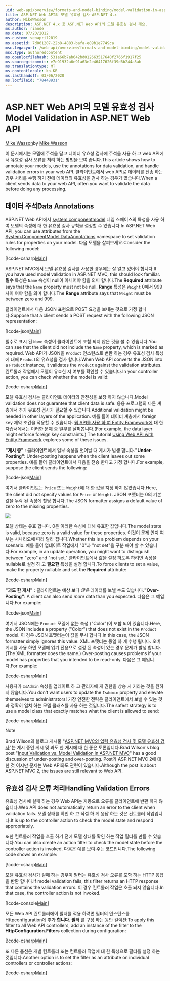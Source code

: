 ```yaml
---
uid: web-api/overview/formats-and-model-binding/model-validation-in-aspnet-web-api
title: ASP.NET Web API의 모델 유효성 검사-ASP.NET 4.x
author: MikeWasson
description: ASP.NET 4.x 용 ASP.NET Web API의 모델 유효성 검사 개요.
ms.author: riande
ms.date: 07/20/2012
ms.custom: seoapril2019
ms.assetid: 7d061207-22b8-4883-bafa-e89b1e7749ca
msc.legacyurl: /web-api/overview/formats-and-model-binding/model-validation-in-aspnet-web-api
msc.type: authoredcontent
ms.openlocfilehash: 531a66b7ab642bd012663517640f2766f1917f25
ms.sourcegitcommit: e7e91932a6e91a63e2e46417626f39d6b244a3ab
ms.translationtype: MT
ms.contentlocale: ko-KR
ms.lasthandoff: 03/06/2020
ms.locfileid: "78448931"
---
```

# <a name="model-validation-in-aspnet-web-api"></a><span data-ttu-id="30045-103">ASP.NET Web API의 모델 유효성 검사</span><span class="sxs-lookup"><span data-stu-id="30045-103">Model Validation in ASP.NET Web API</span></span>

<span data-ttu-id="30045-104">[Mike Wasson](https://github.com/MikeWasson)</span><span class="sxs-lookup"><span data-stu-id="30045-104">by [Mike Wasson](https://github.com/MikeWasson)</span></span>

<span data-ttu-id="30045-105">이 문서에서는 모델에 주석을 달고 데이터 유효성 검사에 주석을 사용 하 고 web API에서 유효성 검사 오류를 처리 하는 방법을 보여 줍니다.</span><span class="sxs-lookup"><span data-stu-id="30045-105">This article shows how to annotate your models, use the annotations for data validation, and handle validation errors in your web API.</span></span> <span data-ttu-id="30045-106">클라이언트에서 web API로 데이터를 전송 하는 경우 처리를 수행 하기 전에 데이터의 유효성을 검사 하는 경우가 많습니다.</span><span class="sxs-lookup"><span data-stu-id="30045-106">When a client sends data to your web API, often you want to validate the data before doing any processing.</span></span> 

## <a name="data-annotations"></a><span data-ttu-id="30045-107">데이터 주석</span><span class="sxs-lookup"><span data-stu-id="30045-107">Data Annotations</span></span>

<span data-ttu-id="30045-108">ASP.NET Web API에서 [system.componentmodel](/dotnet/api/system.componentmodel.dataannotations) 네임 스페이스의 특성을 사용 하 여 모델의 속성에 대 한 유효성 검사 규칙을 설정할 수 있습니다.</span><span class="sxs-lookup"><span data-stu-id="30045-108">In ASP.NET Web API, you can use attributes from the [System.ComponentModel.DataAnnotations](/dotnet/api/system.componentmodel.dataannotations) namespace to set validation rules for properties on your model.</span></span> <span data-ttu-id="30045-109">다음 모델을 살펴보세요.</span><span class="sxs-lookup"><span data-stu-id="30045-109">Consider the following model:</span></span>

[!code-csharp[Main](model-validation-in-aspnet-web-api/samples/sample1.cs)]

<span data-ttu-id="30045-110">ASP.NET MVC에서 모델 유효성 검사를 사용한 경우에는 잘 알고 있어야 합니다.</span><span class="sxs-lookup"><span data-stu-id="30045-110">If you have used model validation in ASP.NET MVC, this should look familiar.</span></span> <span data-ttu-id="30045-111">**필수** 특성은 `Name` 속성이 null이 아니어야 함을 의미 합니다.</span><span class="sxs-lookup"><span data-stu-id="30045-111">The **Required** attribute says that the `Name` property must not be null.</span></span> <span data-ttu-id="30045-112">**Range** 특성은 `Weight` 0에서 999 사이 여야 함을 의미 합니다.</span><span class="sxs-lookup"><span data-stu-id="30045-112">The **Range** attribute says that `Weight` must be between zero and 999.</span></span>

<span data-ttu-id="30045-113">클라이언트에서 다음 JSON 표현으로 POST 요청을 보내는 것으로 가정 합니다.</span><span class="sxs-lookup"><span data-stu-id="30045-113">Suppose that a client sends a POST request with the following JSON representation:</span></span>

[!code-json[Main](model-validation-in-aspnet-web-api/samples/sample2.json)]

<span data-ttu-id="30045-114">필수로 표시 된 `Name` 속성이 클라이언트에 포함 되지 않은 것을 볼 수 있습니다.</span><span class="sxs-lookup"><span data-stu-id="30045-114">You can see that the client did not include the `Name` property, which is marked as required.</span></span> <span data-ttu-id="30045-115">Web API가 JSON을 `Product` 인스턴스로 변환 하는 경우 유효성 검사 특성에 대해 `Product`의 유효성을 검사 합니다.</span><span class="sxs-lookup"><span data-stu-id="30045-115">When Web API converts the JSON into a `Product` instance, it validates the `Product` against the validation attributes.</span></span> <span data-ttu-id="30045-116">컨트롤러 작업에서 모델이 유효한 지 여부를 확인할 수 있습니다.</span><span class="sxs-lookup"><span data-stu-id="30045-116">In your controller action, you can check whether the model is valid:</span></span>

[!code-csharp[Main](model-validation-in-aspnet-web-api/samples/sample3.cs)]

<span data-ttu-id="30045-117">모델 유효성 검사는 클라이언트 데이터의 안전성을 보장 하지 않습니다.</span><span class="sxs-lookup"><span data-stu-id="30045-117">Model validation does not guarantee that client data is safe.</span></span> <span data-ttu-id="30045-118">응용 프로그램의 다른 계층에서 추가 유효성 검사가 필요할 수 있습니다.</span><span class="sxs-lookup"><span data-stu-id="30045-118">Additional validation might be needed in other layers of the application.</span></span> <span data-ttu-id="30045-119">예를 들어 데이터 계층에서 foreign key 제약 조건을 적용할 수 있습니다. [웹 API를 사용 하 여 Entity Framework에](../data/using-web-api-with-entity-framework/part-1.md) 대 한 자습서에서는 이러한 문제 중 일부를 살펴봅니다.</span><span class="sxs-lookup"><span data-stu-id="30045-119">(For example, the data layer might enforce foreign key constraints.) The tutorial [Using Web API with Entity Framework](../data/using-web-api-with-entity-framework/part-1.md) explores some of these issues.</span></span>

<span data-ttu-id="30045-120">**"게시 중"** : 클라이언트에서 일부 속성을 벗어날 때 게시가 발생 합니다.</span><span class="sxs-lookup"><span data-stu-id="30045-120">**"Under-Posting"**: Under-posting happens when the client leaves out some properties.</span></span> <span data-ttu-id="30045-121">예를 들어 클라이언트에서 다음을 전송 한다고 가정 합니다.</span><span class="sxs-lookup"><span data-stu-id="30045-121">For example, suppose the client sends the following:</span></span>

[!code-json[Main](model-validation-in-aspnet-web-api/samples/sample4.json)]

<span data-ttu-id="30045-122">여기서 클라이언트는 `Price` 또는 `Weight`에 대 한 값을 지정 하지 않았습니다.</span><span class="sxs-lookup"><span data-stu-id="30045-122">Here, the client did not specify values for `Price` or `Weight`.</span></span> <span data-ttu-id="30045-123">JSON 포맷터는 0의 기본값을 누락 된 속성에 할당 합니다.</span><span class="sxs-lookup"><span data-stu-id="30045-123">The JSON formatter assigns a default value of zero to the missing properties.</span></span>

![](model-validation-in-aspnet-web-api/_static/image1.png)

<span data-ttu-id="30045-124">모델 상태는 유효 합니다. 0은 이러한 속성에 대해 유효한 값입니다.</span><span class="sxs-lookup"><span data-stu-id="30045-124">The model state is valid, because zero is a valid value for these properties.</span></span> <span data-ttu-id="30045-125">이것이 문제 인지 여부는 시나리오에 따라 달라 집니다.</span><span class="sxs-lookup"><span data-stu-id="30045-125">Whether this is a problem depends on your scenario.</span></span> <span data-ttu-id="30045-126">예를 들어 업데이트 작업에서 "0"과 "not set"을 구분 해야 할 수 있습니다.</span><span class="sxs-lookup"><span data-stu-id="30045-126">For example, in an update operation, you might want to distinguish between "zero" and "not set."</span></span> <span data-ttu-id="30045-127">클라이언트에서 값을 설정 하도록 하려면 속성을 nullable로 설정 하 고 **필요한** 특성을 설정 합니다.</span><span class="sxs-lookup"><span data-stu-id="30045-127">To force clients to set a value, make the property nullable and set the **Required** attribute:</span></span>

[!code-csharp[Main](model-validation-in-aspnet-web-api/samples/sample5.cs?highlight=1-2)]

<span data-ttu-id="30045-128">**"과도 한 게시"** : 클라이언트는 예상 보다 *많은* 데이터를 보낼 수도 있습니다.</span><span class="sxs-lookup"><span data-stu-id="30045-128">**"Over-Posting"**: A client can also send *more* data than you expected.</span></span> <span data-ttu-id="30045-129">다음은 그 예입니다.</span><span class="sxs-lookup"><span data-stu-id="30045-129">For example:</span></span>

[!code-json[Main](model-validation-in-aspnet-web-api/samples/sample6.json)]

<span data-ttu-id="30045-130">여기서 JSON에는 `Product` 모델에 없는 속성 ("Color")이 포함 되어 있습니다.</span><span class="sxs-lookup"><span data-stu-id="30045-130">Here, the JSON includes a property ("Color") that does not exist in the `Product` model.</span></span> <span data-ttu-id="30045-131">이 경우 JSON 포맷터는이 값을 무시 합니다.</span><span class="sxs-lookup"><span data-stu-id="30045-131">In this case, the JSON formatter simply ignores this value.</span></span> <span data-ttu-id="30045-132">XML 포맷터는 동일 하 게 수행 됩니다. 오버 게시를 사용 하면 모델에 읽기 전용으로 설정 된 속성이 있는 경우 문제가 발생 합니다.</span><span class="sxs-lookup"><span data-stu-id="30045-132">(The XML formatter does the same.) Over-posting causes problems if your model has properties that you intended to be read-only.</span></span> <span data-ttu-id="30045-133">다음은 그 예입니다.</span><span class="sxs-lookup"><span data-stu-id="30045-133">For example:</span></span>

[!code-csharp[Main](model-validation-in-aspnet-web-api/samples/sample7.cs)]

<span data-ttu-id="30045-134">사용자가 `IsAdmin` 속성을 업데이트 하 고 관리자에 게 권한을 상승 시 키라는 것을 원하지 않습니다.</span><span class="sxs-lookup"><span data-stu-id="30045-134">You don't want users to update the `IsAdmin` property and elevate themselves to administrators!</span></span> <span data-ttu-id="30045-135">가장 안전한 전략은 클라이언트에서 보낼 수 있는 것과 정확히 일치 하는 모델 클래스를 사용 하는 것입니다.</span><span class="sxs-lookup"><span data-stu-id="30045-135">The safest strategy is to use a model class that exactly matches what the client is allowed to send:</span></span>

[!code-csharp[Main](model-validation-in-aspnet-web-api/samples/sample8.cs)]

> [!NOTE]
> <span data-ttu-id="30045-136">Brad Wilson의 블로그 게시물 "[ASP.NET MVC의 입력 유효성 검사 및 모델 유효성 검사](http://bradwilson.typepad.com/blog/2010/01/input-validation-vs-model-validation-in-aspnet-mvc.html)"는 게시 중인 게시 및 과도 한 게시에 대 한 좋은 토론입니다.</span><span class="sxs-lookup"><span data-stu-id="30045-136">Brad Wilson's blog post "[Input Validation vs. Model Validation in ASP.NET MVC](http://bradwilson.typepad.com/blog/2010/01/input-validation-vs-model-validation-in-aspnet-mvc.html)" has a good discussion of under-posting and over-posting.</span></span> <span data-ttu-id="30045-137">Post가 ASP.NET MVC 2에 대 한 것 이지만 문제는 Web API와도 관련이 있습니다.</span><span class="sxs-lookup"><span data-stu-id="30045-137">Although the post is about ASP.NET MVC 2, the issues are still relevant to Web API.</span></span>

## <a name="handling-validation-errors"></a><span data-ttu-id="30045-138">유효성 검사 오류 처리</span><span class="sxs-lookup"><span data-stu-id="30045-138">Handling Validation Errors</span></span>

<span data-ttu-id="30045-139">유효성 검사에 실패 하는 경우 Web API는 자동으로 오류를 클라이언트에 반환 하지 않습니다.</span><span class="sxs-lookup"><span data-stu-id="30045-139">Web API does not automatically return an error to the client when validation fails.</span></span> <span data-ttu-id="30045-140">모델 상태를 확인 하 고 적절 하 게 응답 하는 것은 컨트롤러 작업입니다.</span><span class="sxs-lookup"><span data-stu-id="30045-140">It is up to the controller action to check the model state and respond appropriately.</span></span>

<span data-ttu-id="30045-141">또한 컨트롤러 작업을 호출 하기 전에 모델 상태를 확인 하는 작업 필터를 만들 수 있습니다.</span><span class="sxs-lookup"><span data-stu-id="30045-141">You can also create an action filter to check the model state before the controller action is invoked.</span></span> <span data-ttu-id="30045-142">다음은 예를 보여 주는 코드입니다.</span><span class="sxs-lookup"><span data-stu-id="30045-142">The following code shows an example:</span></span>

[!code-csharp[Main](model-validation-in-aspnet-web-api/samples/sample9.cs)]

<span data-ttu-id="30045-143">모델 유효성 검사가 실패 하는 경우이 필터는 유효성 검사 오류를 포함 하는 HTTP 응답을 반환 합니다.</span><span class="sxs-lookup"><span data-stu-id="30045-143">If model validation fails, this filter returns an HTTP response that contains the validation errors.</span></span> <span data-ttu-id="30045-144">이 경우 컨트롤러 작업은 호출 되지 않습니다.</span><span class="sxs-lookup"><span data-stu-id="30045-144">In that case, the controller action is not invoked.</span></span>

[!code-console[Main](model-validation-in-aspnet-web-api/samples/sample10.cmd)]

<span data-ttu-id="30045-145">모든 Web API 컨트롤러에이 필터를 적용 하려면 필터의 인스턴스를 Httpconfiguration에 추가 **합니다. 필터** 를 구성 하는 동안 컬렉션:</span><span class="sxs-lookup"><span data-stu-id="30045-145">To apply this filter to all Web API controllers, add an instance of the filter to the **HttpConfiguration.Filters** collection during configuration:</span></span>

[!code-csharp[Main](model-validation-in-aspnet-web-api/samples/sample11.cs)]

<span data-ttu-id="30045-146">또 다른 옵션은 개별 컨트롤러 또는 컨트롤러 작업에 대 한 특성으로 필터를 설정 하는 것입니다.</span><span class="sxs-lookup"><span data-stu-id="30045-146">Another option is to set the filter as an attribute on individual controllers or controller actions:</span></span>

[!code-csharp[Main](model-validation-in-aspnet-web-api/samples/sample12.cs)]
